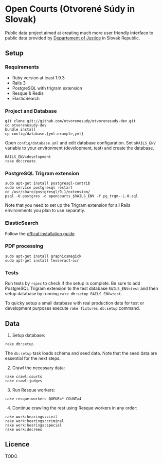 # Open Courts (Otvorené Súdy in Slovak)

Public data project aimed at creating much more user friendly interface to public data provided by [Departement of Justice](http://justice.gov.sk) in Slovak Republic.

## Setup
### Requirements
* Ruby version at least 1.9.3
* Rails 3
* PostgreSQL with trigram extension
* Resque & Redis
* ElasticSearch

### Project and Database
```
git clone git://github.com/otvorenesudy/otvorenesudy-dev.git
cd otvorenesudy-dev
bundle install
cp config/database.{yml.example,yml}
```
Open `config/database.yml` and edit database configuration.
Set `$RAILS_ENV` variable to your environment (development, test) and create the database.
```
RAILS_ENV=development
rake db:create
```

### PostgreSQL Trigram extension
```
sudo apt-get install postgresql-contrib
sudo service postgresql restart
cd /usr/share/postgresql/9.1/extension/
psql -U postgres -d opencourts_$RAILS_ENV -f pg_trgm--1.0.sql
```
Note that you need to set up the Trigram extension for all Rails environments you plan to use separatly.

### ElasticSearch
Follow the [offical installation guide](https://github.com/elasticsearch/elasticsearch).

### PDF processing
```
sudo apt-get install graphicsmagick
sudo apt-get install tesseract-ocr
```

### Tests
Run tests by `rspec` to check if the setup is complete.
Be sure to add PostgreSQL Trigram extension to the test database `RAILS_ENV=test` and then setup database by running `rake db:setup RAILS_ENV=test`.

To quicky setup a small database with real production data for test or development purposes execute `rake fixtures:db:setup` command.

## Data
1. Setup database:
```
rake db:setup
```
The `db:setup` task loads schema and seed data. Note that the seed data are essential for the next steps.

2. Crawl the necessary data:
```
rake crawl:courts
rake crawl:judges
```

3. Run Resque workers:
```
rake resque:workers QUEUE=* COUNT=4
```

4. Continue crawling the rest using Resque workers in any order:
```
rake work:hearings:civil
rake work:hearings:criminal
rake work:hearings:special
rake work:decrees
```

## Licence
TODO
